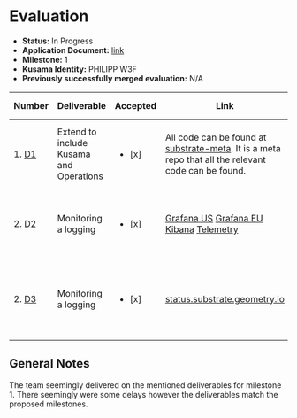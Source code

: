 # Evaluation

- **Status:** In Progress
- **Application Document:** [link](https://github.com/w3f/General-Grants-Program/blob/master/grants/speculative/load_balanced_endpoints_operations.md) 
- **Milestone:** 1
- **Kusama Identity:** PHILIPP W3F
- **Previously successfully merged evaluation:** N/A

| Number | Deliverable | Accepted | Link | Evaluation Notes |
| ------ | ----------- | -------- | ---- |----------------- |
| 1. [D1](https://github.com/w3f/General-Grants-Program/blob/master/grants/speculative/load_balanced_endpoints_operations.md#milestones-and-deliverables) | Extend to include Kusama and Operations | <ul><li>[x] </li></ul> | All code can be found at [substrate-meta](https://github.com/geometry-labs/substrate-meta). It is a meta repo that all the relevant code can be found. | All linked repos accessible and have recent activity. 
| 2. [D2](https://github.com/w3f/General-Grants-Program/blob/master/grants/speculative/load_balanced_endpoints_operations.md#milestones-and-deliverables) | Monitoring a logging | <ul><li>[x] </li></ul> | [Grafana US](https://grafana.substrate.us-west-2.aws.geometry.io/) [Grafana EU](https://grafana.substrate.eu-west-1.aws.geometry.io/) [Kibana](https://kibana.us-west-2.aws.geometry.io/) [Telemetry](http://telemetry.substrate.geometry.io/#/0x91b171bb158e2d3848fa23a9f1c25182fb8e20313b2c1eb49219da7a70ce90c3) | All links working and showing what was promised.
| 2. [D3](https://github.com/w3f/General-Grants-Program/blob/master/grants/speculative/load_balanced_endpoints_operations.md#milestones-and-deliverables) | Monitoring a logging | <ul><li>[x] </li></ul> | [status.substrate.geometry.io](https://status.substrate.geometry.io/) | Great status page. Cloudflare geo-routing confirmed |

## General Notes

The team seemingly delivered on the mentioned deliverables for milestone 1. There seemingly were some delays however the deliverables match the proposed milestones.
